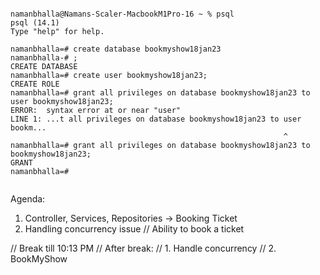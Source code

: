 ```

namanbhalla@Namans-Scaler-MacbookM1Pro-16 ~ % psql
psql (14.1)
Type "help" for help.

namanbhalla=# create database bookmyshow18jan23
namanbhalla-# ;
CREATE DATABASE
namanbhalla=# create user bookmyshow18jan23;
CREATE ROLE
namanbhalla=# grant all privileges on database bookmyshow18jan23 to user bookmyshow18jan23;
ERROR:  syntax error at or near "user"
LINE 1: ...t all privileges on database bookmyshow18jan23 to user bookm...
                                                             ^
namanbhalla=# grant all privileges on database bookmyshow18jan23 to bookmyshow18jan23;
GRANT
namanbhalla=#


```


Agenda:
1. Controller, Services, Repositories -> Booking Ticket
2. Handling concurrency issue
// Ability to book a ticket

// Break till 10:13 PM
// After break:
// 1. Handle concurrency
// 2. BookMyShow